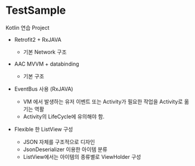# TestSample
Kotlin 연습 Project

* Retrofit2 + RxJAVA 
  * 기본 Network 구조

* AAC MVVM + databinding 
  * 기본 구조

* EventBus 사용 (RxJAVA)
  * VM 에서 발생하는 유저 이벤트 또는 Activity가 필요한 작업을 Activity로 옮기는 역활
  * Activity의 LifeCycle에 유의해야 함.
  
* Flexible 한 ListView 구성
  * JSON 자체를 구조적으로 디자인 
  * JsonDeserializer 이용한 아이템 분류
  * ListView에서는 아이템의 종류별로 ViewHolder 구성
  

